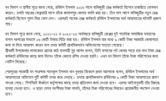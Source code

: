 বন বিভাগ ও স্থানীয় সূত্রে জানা গেছে, রবিউল ইসলাম ২০১৬ সালে বালিজুড়ী রেঞ্জ কর্মকর্তা হিসেবে চাকরিতে যোগদান করেন। চলতি বছরের ফেব্রুয়ারি মাসে তাঁকে জামালপুর জেলায় বদলি করা হয়। তিন মাস আগে বালিজুড়ীর নতুন রেঞ্জ কর্মকর্তা হিসেবে সুমন মিয়া যোগ দেন। এরপরই সাবেক রেঞ্জ কর্মকর্তা রবিউল ইসলামের অর্থ আত্মসাতের ঘটনাটি প্রকাশ পায়।

বন বিভাগ সূত্রে জানা গেছে, ২০২১-২২ ও ২০২২-২৩ অর্থবছরে বালিজুড়ী রেঞ্জের দুই শতাধিক সামাজিক বনায়নের বাগান দরপত্রের মাধ্যমে ১৬ কোটি টাকায় বিক্রি করা হয়। রবিউল ইসলাম যার মধ্যে ৯ কোটি টাকা সরকারি কোষাগারে জমা না দিয়ে আত্মসাৎ করেন বলে তদন্ত কমিটি প্রাথমিকভাবে অভিযোগের সত্যতা পেয়েছে।  
শ্রীবরদী উপজেলার মালাকোচা গ্রামের কাঠ ব্যবসায়ী নুর আলম বলেন, তিনি বাগানের লট কেনার সাড়ে চার লাখ টাকা রেঞ্জ কর্মকর্তা রবিউলের কাছে জমা দিলেও তাঁকে কোনো রশিদ দেওয়া হয়নি। এখন বন বিভাগ তাঁকে টাকা পরিশোধের জন্য নোটিশ দিয়েছে।

শেরপুরের সহকারী বন সংরক্ষক সাদেকুল ইসলাম খান বুধবার বিকেলে প্রথম আলোকে বলেন, রবিউল ইসলামের অর্থ আত্মসাতের অভিযোগ দুটি কমিটি তদন্ত করে দেখছে। তদন্তে প্রাথমিকভাবে রবিউলের ৯ কোটি টাকা আত্মসাতের প্রমাণ পাওয়া গেছে। শিগগিরই ঊর্ধ্বতন কর্তৃপক্ষের কাছে তদন্ত প্রতিবেদন জমা দেওয়া হবে। এরপর আইনানুযায়ী তাঁর বিরুদ্ধে ব্যবস্থা নেওয়া হবে। এ ছাড়া যেসব অংশীদার টাকা পাননি, তাঁদের টাকা পরিশোধের বিষয়েও প্রয়োজনীয় পদক্ষেপ নেওয়া হবে।
